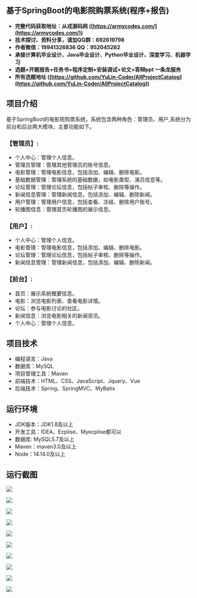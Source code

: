 ## 基于SpringBoot的电影院购票系统(程序+报告)

- <b>完整代码获取地址：从戎源码网 ([https://armycodes.com/](https://armycodes.com/))</b>
- <b>技术探讨、资料分享，请加QQ群：692619798</b> 
- <b>作者微信：19941326836  QQ：952045282</b> 
- <b>承接计算机毕业设计、Java毕业设计、Python毕业设计、深度学习、机器学习</b>
- <b>选题+开题报告+任务书+程序定制+安装调试+论文+答辩ppt 一条龙服务</b>
- <b>所有选题地址 ([https://github.com/YuLin-Coder/AllProjectCatalog](https://github.com/YuLin-Coder/AllProjectCatalog)) </b>

## 项目介绍
基于SpringBoot的电影院购票系统，系统包含两种角色：管理员、用户,系统分为前台和后台两大模块，主要功能如下。

### 【管理员】:
- 个人中心：管理个人信息。
- 管理员管理：管理其他管理员的账号信息。
- 电影管理：管理电影信息，包括添加、编辑、删除电影。
- 基础数据管理：管理系统的基础数据，如电影类型、演员信息等。
- 论坛管理：管理论坛信息，包括帖子审核、删除等操作。
- 新闻信息管理：管理新闻信息，包括添加、编辑、删除新闻。
- 用户管理：管理用户信息，包括查看、冻结、删除用户账号。
- 轮播图信息：管理首页轮播图的展示信息。

### 【用户】:
- 个人中心：管理个人信息。
- 电影管理：管理电影信息，包括添加、编辑、删除电影。
- 论坛管理：管理论坛信息，包括帖子审核、删除等操作。
- 新闻信息管理：管理新闻信息，包括添加、编辑、删除新闻。

### 【前台】:
- 首页：展示系统概要信息。
- 电影：浏览电影列表、查看电影详情。
- 论坛：参与电影讨论的社区。
- 新闻信息：浏览电影相关的新闻资讯。
- 个人中心：管理个人信息。

## 项目技术
- 编程语言：Java
- 数据库：MySQL
- 项目管理工具：Maven
- 前端技术：HTML、CSS、JavaScript、Jquery、Vue
- 后端技术：Spring、SpringMVC、MyBatis

## 运行环境
- JDK版本：JDK1.8及以上
- 开发工具：IDEA、Ecplise、Myecplise都可以
- 数据库: MySQL5.7及以上
- Maven：maven3.0及以上
- Node：14.14.0及以上

## 运行截图
![](screenshot/1.png)

![](screenshot/2.png)

![](screenshot/3.png)

![](screenshot/4.png)

![](screenshot/5.png)

![](screenshot/6.png)

![](screenshot/7.png)

![](screenshot/8.png)

![](screenshot/9.png)

![](screenshot/10.png)
